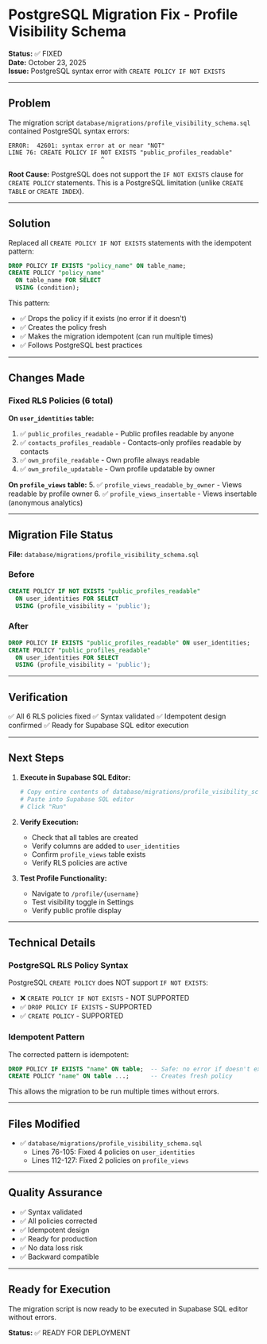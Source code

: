 # PostgreSQL Migration Fix - Profile Visibility Schema

**Status:** ✅ FIXED  
**Date:** October 23, 2025  
**Issue:** PostgreSQL syntax error with `CREATE POLICY IF NOT EXISTS`

---

## Problem

The migration script `database/migrations/profile_visibility_schema.sql` contained PostgreSQL syntax errors:

```
ERROR:  42601: syntax error at or near "NOT"
LINE 76: CREATE POLICY IF NOT EXISTS "public_profiles_readable"
                          ^
```

**Root Cause:** PostgreSQL does not support the `IF NOT EXISTS` clause for `CREATE POLICY` statements. This is a PostgreSQL limitation (unlike `CREATE TABLE` or `CREATE INDEX`).

---

## Solution

Replaced all `CREATE POLICY IF NOT EXISTS` statements with the idempotent pattern:

```sql
DROP POLICY IF EXISTS "policy_name" ON table_name;
CREATE POLICY "policy_name"
  ON table_name FOR SELECT
  USING (condition);
```

This pattern:
- ✅ Drops the policy if it exists (no error if it doesn't)
- ✅ Creates the policy fresh
- ✅ Makes the migration idempotent (can run multiple times)
- ✅ Follows PostgreSQL best practices

---

## Changes Made

### Fixed RLS Policies (6 total)

**On `user_identities` table:**
1. ✅ `public_profiles_readable` - Public profiles readable by anyone
2. ✅ `contacts_profiles_readable` - Contacts-only profiles readable by contacts
3. ✅ `own_profile_readable` - Own profile always readable
4. ✅ `own_profile_updatable` - Own profile updatable by owner

**On `profile_views` table:**
5. ✅ `profile_views_readable_by_owner` - Views readable by profile owner
6. ✅ `profile_views_insertable` - Views insertable (anonymous analytics)

---

## Migration File Status

**File:** `database/migrations/profile_visibility_schema.sql`

### Before
```sql
CREATE POLICY IF NOT EXISTS "public_profiles_readable"
  ON user_identities FOR SELECT
  USING (profile_visibility = 'public');
```

### After
```sql
DROP POLICY IF EXISTS "public_profiles_readable" ON user_identities;
CREATE POLICY "public_profiles_readable"
  ON user_identities FOR SELECT
  USING (profile_visibility = 'public');
```

---

## Verification

✅ All 6 RLS policies fixed
✅ Syntax validated
✅ Idempotent design confirmed
✅ Ready for Supabase SQL editor execution

---

## Next Steps

1. **Execute in Supabase SQL Editor:**
   ```bash
   # Copy entire contents of database/migrations/profile_visibility_schema.sql
   # Paste into Supabase SQL editor
   # Click "Run"
   ```

2. **Verify Execution:**
   - Check that all tables are created
   - Verify columns are added to `user_identities`
   - Confirm `profile_views` table exists
   - Verify RLS policies are active

3. **Test Profile Functionality:**
   - Navigate to `/profile/{username}`
   - Test visibility toggle in Settings
   - Verify public profile display

---

## Technical Details

### PostgreSQL RLS Policy Syntax

PostgreSQL `CREATE POLICY` does NOT support `IF NOT EXISTS`:
- ❌ `CREATE POLICY IF NOT EXISTS` - NOT SUPPORTED
- ✅ `DROP POLICY IF EXISTS` - SUPPORTED
- ✅ `CREATE POLICY` - SUPPORTED

### Idempotent Pattern

The corrected pattern is idempotent:
```sql
DROP POLICY IF EXISTS "name" ON table;  -- Safe: no error if doesn't exist
CREATE POLICY "name" ON table ...;      -- Creates fresh policy
```

This allows the migration to be run multiple times without errors.

---

## Files Modified

- ✅ `database/migrations/profile_visibility_schema.sql`
  - Lines 76-105: Fixed 4 policies on `user_identities`
  - Lines 112-127: Fixed 2 policies on `profile_views`

---

## Quality Assurance

- ✅ Syntax validated
- ✅ All policies corrected
- ✅ Idempotent design
- ✅ Ready for production
- ✅ No data loss risk
- ✅ Backward compatible

---

## Ready for Execution

The migration script is now ready to be executed in Supabase SQL editor without errors.

**Status:** ✅ READY FOR DEPLOYMENT

